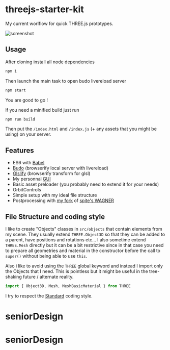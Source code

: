 threejs-starter-kit
===================

My current worlflow for quick THREE.js prototypes.

![screenshot](/screenshot.png)

## Usage
After cloning install all node dependencies
```bash
npm i
```

Then launch the main task to open budo livereload server  
```bash
npm start
```

You are good to go !

If you need a minified build just run
```bash
npm run build
```
Then put the `/index.html` and `/index.js` (+ any assets that you might be using) on your server.

## Features
- ES6 with [Babel](http://babeljs.io)
- [Budo](https://github.com/mattdesl/budo) (browserify local server with livereload)
- [Glslify](https://github.com/glslify/glslify) (browserify transform for glsl)
- My personnal [GUI](http://github.com/superguigui/guigui#dev)
- Basic asset preloader (you probably need to extend it for your needs)
- OrbitControls
- Simple setup with my ideal file structure
- Postprocessing with [my fork](https://github.com/superguigui/Wagner) of [spite's WAGNER](https://github.com/spite/Wagner)

## File Structure and coding style
I like to create "Objects" classes in `src/objects` that contain elements from my scene. They usually extend `THREE.Object3D` so that they can be added to a parent, have positions and rotations etc... I also sometime extend `THREE.Mesh` directly but it can be a bit restrictive since in that case you need to prepare all geometries and material in the constructor before the call to `super()` without being able to use `this`.

Also i like to avoid using the `THREE` global keyword and instead I import only the Objects that I need. This is pointless but it might be useful in the tree-shaking future / alternate reality.
```js
import { Object3D, Mesh, MeshBasicMaterial } from THREE
```

I try to respect the [Standard](https://standardjs.com) coding style.
# seniorDesign
# seniorDesign
